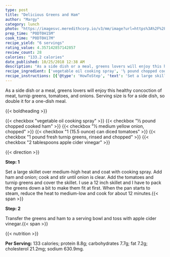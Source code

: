```yaml
---
type: post
title: "Delicious Greens and Ham"
author: "Margy"
category: lunch
photo: "https://imagesvc.meredithcorp.io/v3/mm/image?url=https%3A%2F%2Fimages.media-allrecipes.com%2Fuserphotos%2F324196.jpg"
prep_time: "P0DT0H15M"
cook_time: "P0DT0H17M"
recipe_yield: "6 servings"
rating_value: 4.357142857142857
review_count: 28
calories: "133.2 calories"
date_published: 10/25/2018 12:38 AM
description: "As a side dish or a meal, greens lovers will enjoy this healthy concoction of meat, turnip greens, tomatoes, and onions. Serving size is for a side dish, so double it for a one-dish meal."
recipe_ingredient: ['vegetable oil cooking spray', '½ pound chopped cooked ham', '½ medium yellow onion, chopped', '1 (15.5 ounce) can diced tomatoes', '1 pound fresh turnip greens, rinsed and chopped', '2 tablespoons apple cider vinegar']
recipe_instructions: [{'@type': 'HowToStep', 'text': 'Set a large skillet over medium-high heat and coat with cooking spray. Add ham and onion; cook and stir until onion is clear. Add the tomatoes and turnip greens and cover the skillet. I use a 12 inch skillet and I have to pack the greens down a bit to make them fit at first.  When the pan starts to steam, reduce the heat to medium-low and cook for about 12 minutes.\n'}, {'@type': 'HowToStep', 'text': 'Transfer the greens and ham to a serving bowl and toss with apple cider vinegar.\n'}]
---
```


As a side dish or a meal, greens lovers will enjoy this healthy concoction of meat, turnip greens, tomatoes, and onions. Serving size is for a side dish, so double it for a one-dish meal. 

{{< boldheading >}}

{{< checkbox "vegetable oil cooking spray" >}}
{{< checkbox "½ pound chopped cooked ham" >}}
{{< checkbox "½ medium yellow onion, chopped" >}}
{{< checkbox "1 (15.5 ounce) can diced tomatoes" >}}
{{< checkbox "1 pound fresh turnip greens, rinsed and chopped" >}}
{{< checkbox "2 tablespoons apple cider vinegar" >}}


{{< direction >}}

**Step: 1**

Set a large skillet over medium-high heat and coat with cooking spray. Add ham and onion; cook and stir until onion is clear. Add the tomatoes and turnip greens and cover the skillet. I use a 12 inch skillet and I have to pack the greens down a bit to make them fit at first.  When the pan starts to steam, reduce the heat to medium-low and cook for about 12 minutes.{{< span >}}

**Step: 2**

Transfer the greens and ham to a serving bowl and toss with apple cider vinegar.{{< span >}}

{{< nutrition >}}

**Per Serving:** 133 calories; protein 8.8g; carbohydrates 7.7g; fat 7.2g; cholesterol 21.2mg; sodium 630.9mg.